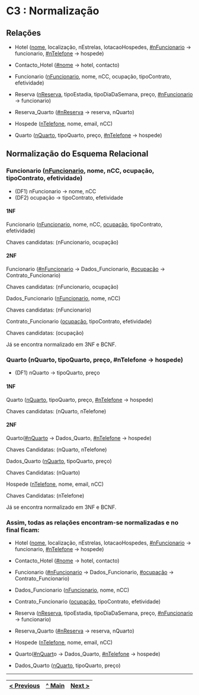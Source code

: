 # C3 : Normalização

## Relações

- Hotel (<ins>nome</ins>, localização, nEstrelas, lotacaoHospedes, <ins>#nFuncionario</ins> -> funcionario, <ins>#nTelefone</ins> -> hospede)

- Contacto_Hotel (<ins>#nome</ins> -> hotel, contacto)

- Funcionario (<ins>nFuncionario</ins>, nome, nCC, ocupação, tipoContrato, efetividade)

- Reserva (<ins>nReserva</ins>, tipoEstadia, tipoDiaDaSemana, preço, <ins>#nFuncionario</ins> -> funcionario)

- Reserva_Quarto (<ins>#nReserva</ins> -> reserva, nQuarto)

- Hospede (<ins>nTelefone</ins>, nome, email, nCC)

- Quarto (<ins>nQuarto</ins>, tipoQuarto, preço, <ins>#nTelefone</ins> -> hospede)

## Normalização do Esquema Relacional

### Funcionario (<ins>nFuncionario</ins>, nome, nCC, ocupação, tipoContrato, efetividade)

- (DF1) nFuncionario -> nome, nCC
- (DF2) ocupação -> tipoContrato, efetividade

#### 1NF

Funcionario (<ins>nFuncionario</ins>, nome, nCC, <ins>ocupação</ins>, tipoContrato, efetividade)

Chaves candidatas: (nFuncionario, ocupação)

#### 2NF

Funcionario (<ins>#nFuncionario</ins> -> Dados_Funcionario, <ins>#ocupação</ins> -> Contrato_Funcionario)

Chaves candidatas: (nFuncionario, ocupação)

Dados_Funcionario (<ins>nFuncionario</ins>, nome, nCC)

Chaves candidatas: (nFuncionario)

Contrato_Funcionario (<ins>ocupação</ins>, tipoContrato, efetividade)

Chaves candidatas: (ocupação)

Já se encontra normalizado em 3NF e BCNF.

### Quarto (nQuarto, tipoQuarto, preço, #nTelefone -> hospede)

- (DF1) nQuarto -> tipoQuarto, preço

#### 1NF

Quarto (<ins>nQuarto</ins>, tipoQuarto, preço, <ins>#nTelefone</ins> -> hospede)

Chaves candidatas: (nQuarto, nTelefone)

#### 2NF

Quarto(<ins>#nQuarto</ins> -> Dados_Quarto, <ins>#nTelefone</ins> -> hospede)

Chaves Candidatas: (nQuarto, nTelefone)

Dados_Quarto (<ins>nQuarto</ins>, tipoQuarto, preço)

Chaves Candidatas: (nQuarto)

Hospede (<ins>nTelefone</ins>, nome, email, nCC)

Chaves Candidatas: (nTelefone)

Já se encontra normalizado em 3NF e BCNF.

### Assim, todas as relações encontram-se normalizadas e no final ficam:

- Hotel (<ins>nome</ins>, localização, nEstrelas, lotacaoHospedes, <ins>#nFuncionario</ins> -> funcionario, <ins>#nTelefone</ins> -> hospede)

- Contacto_Hotel (<ins>#nome</ins> -> hotel, contacto)

- Funcionario (<ins>#nFuncionario</ins> -> Dados_Funcionario, <ins>#ocupação</ins> -> Contrato_Funcionario)

- Dados_Funcionario (<ins>nFuncionario</ins>, nome, nCC)

- Contrato_Funcionario (<ins>ocupação</ins>, tipoContrato, efetividade)

- Reserva (<ins>nReserva</ins>, tipoEstadia, tipoDiaDaSemana, preço, <ins>#nFuncionario</ins> -> funcionario)

- Reserva_Quarto (<ins>#nReserva</ins> -> reserva, nQuarto)

- Hospede (<ins>nTelefone</ins>, nome, email, nCC)

- Quarto(<ins>#nQuart</ins>o -> Dados_Quarto, <ins>#nTelefone</ins> -> hospede)

- Dados_Quarto (<ins>nQuarto</ins>, tipoQuarto, preço)


---
[< Previous](rebd02.md) | [^ Main](https://github.com/exemploTrabalho/reportSIBD/) | [Next >](rebd04.md)
:--- | :---: | ---: 
